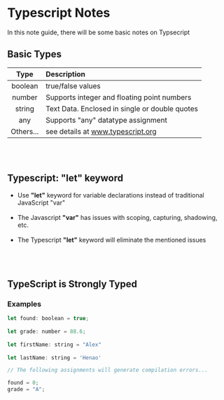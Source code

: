 # Typescript Notes

In this note guide, there will be some basic notes on Typsecript

## Basic Types

| Type        | Description |
| :-------------:| :-------------| 
| boolean     | true/false values|
| number      | Supports integer and floating point numbers |
| string  | Text Data. Enclosed in single or double quotes |
| any  | Supports "any" datatype assignment |
| Others...  | see details at www.typescript.org |

<br><br>
## Typescript: "let" keyword
* Use **"let"** keyword for variable declarations instead of traditional JavaScript "var" <br><br>
* The Javascript **"var"** has issues with scoping, capturing, shadowing, etc. <br><br>
* The Typescript **"let"** keyword will eliminate the mentioned issues <br><br>
<br><br>
## TypeScript is Strongly Typed
### Examples
```javascript
let found: boolean = true;
  
let grade: number = 88.6;
  
let firstName: string = "Alex"
  
let lastName: string = 'Henao'

// The following assignments will generate compilation errors...

found = 0;
grade = "A";
```


